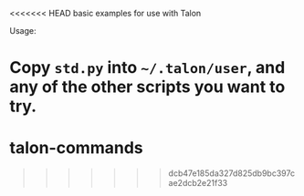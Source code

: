 <<<<<<< HEAD
basic examples for use with Talon

Usage:

Copy `std.py` into `~/.talon/user`, and any of the other scripts you want to try.
=======
# talon-commands
>>>>>>> dcb47e185da327d825db9bc397cae2dcb2e21f33
